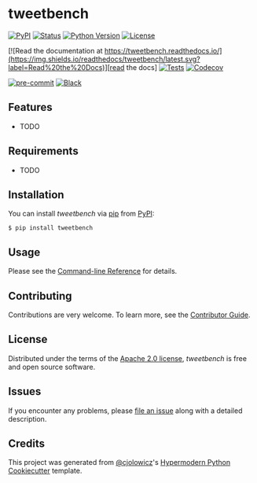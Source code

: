 # tweetbench

[![PyPI](https://img.shields.io/pypi/v/tweetbench.svg)][pypi_]
[![Status](https://img.shields.io/pypi/status/tweetbench.svg)][status]
[![Python Version](https://img.shields.io/pypi/pyversions/tweetbench)][python version]
[![License](https://img.shields.io/pypi/l/tweetbench)][license]

[![Read the documentation at https://tweetbench.readthedocs.io/](https://img.shields.io/readthedocs/tweetbench/latest.svg?label=Read%20the%20Docs)][read the docs]
[![Tests](https://github.com/freddyheppell/tweetbench/workflows/Tests/badge.svg)][tests]
[![Codecov](https://codecov.io/gh/freddyheppell/tweetbench/branch/main/graph/badge.svg)][codecov]

[![pre-commit](https://img.shields.io/badge/pre--commit-enabled-brightgreen?logo=pre-commit&logoColor=white)][pre-commit]
[![Black](https://img.shields.io/badge/code%20style-black-000000.svg)][black]

[pypi_]: https://pypi.org/project/tweetbench/
[status]: https://pypi.org/project/tweetbench/
[python version]: https://pypi.org/project/tweetbench
[read the docs]: https://tweetbench.readthedocs.io/
[tests]: https://github.com/freddyheppell/tweetbench/actions?workflow=Tests
[codecov]: https://app.codecov.io/gh/freddyheppell/tweetbench
[pre-commit]: https://github.com/pre-commit/pre-commit
[black]: https://github.com/psf/black

## Features

- TODO

## Requirements

- TODO

## Installation

You can install _tweetbench_ via [pip] from [PyPI]:

```console
$ pip install tweetbench
```

## Usage

Please see the [Command-line Reference] for details.

## Contributing

Contributions are very welcome.
To learn more, see the [Contributor Guide].

## License

Distributed under the terms of the [Apache 2.0 license][license],
_tweetbench_ is free and open source software.

## Issues

If you encounter any problems,
please [file an issue] along with a detailed description.

## Credits

This project was generated from [@cjolowicz]'s [Hypermodern Python Cookiecutter] template.

[@cjolowicz]: https://github.com/cjolowicz
[pypi]: https://pypi.org/
[hypermodern python cookiecutter]: https://github.com/cjolowicz/cookiecutter-hypermodern-python
[file an issue]: https://github.com/freddyheppell/tweetbench/issues
[pip]: https://pip.pypa.io/

<!-- github-only -->

[license]: https://github.com/freddyheppell/tweetbench/blob/main/LICENSE
[contributor guide]: https://github.com/freddyheppell/tweetbench/blob/main/CONTRIBUTING.md
[command-line reference]: https://tweetbench.readthedocs.io/en/latest/usage.html
